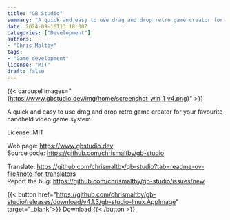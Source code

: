 ```yaml
---
title: "GB Studio"
summary: "A quick and easy to use drag and drop retro game creator for your favourite handheld video game system"
date: 2024-09-16T13:18:00Z
categories: ["Development"]
authors:
- "Chris Maltby"
tags: 
- "Game development"
license: "MIT"
draft: false
---
```

{{< carousel images="{https://www.gbstudio.dev/img/home/screenshot_win_1_v4.png}" >}}

A quick and easy to use drag and drop retro game creator for your favourite handheld video game system

License: MIT

Web page: <https://www.gbstudio.dev>  
Source code: <https://github.com/chrismaltby/gb-studio>

Translate: <https://github.com/chrismaltby/gb-studio?tab=readme-ov-file#note-for-translators>  
Report the bug: <https://github.com/chrismaltby/gb-studio/issues/new>  

{{< button href="https://github.com/chrismaltby/gb-studio/releases/download/v4.1.3/gb-studio-linux.AppImage" target="_blank">}}
Download
{{< /button >}}